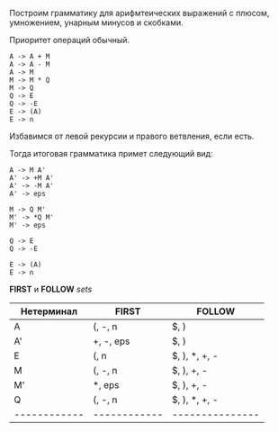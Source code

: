 

Построим грамматику для арифмтеических выражений с плюсом, 
умножением, унарным минусов и скобками.

Приоритет операций обычный.

```
A -> A + M
A -> A - M
A -> M
M -> M * Q
M -> Q
Q -> E
Q -> -E
E -> (A)
E -> n
```

Избавимся от левой рекурсии и правого ветвления, если есть.

Тогда итоговая грамматика примет следующий вид:

```
A -> M A'
A' -> +M A'
A' -> -M A'
A' -> eps

M -> Q M'
M' -> *Q M'
M' -> eps

Q -> E
Q -> -E

E -> (A)
E -> n
```

**FIRST** и **FOLLOW** *sets*

| Нетерминал |   FIRST    |     FOLLOW    |
|------------|------------|---------------|
| A          | (, -, n    | $, )          |
| A'         | +, -, eps  | $, )          |
| E          | (, n       | $, ), *, +, - |
| M          | (, -, n    | $, ), +, -    |
| M'         | *, eps     | $, ), +, -    |
| Q          | (, -, n    | $, ), *, +, - |
|------------|------------|---------------|  



